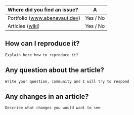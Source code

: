| Where did you find an issue?                                   | A |
|:---------------------------------------------------------------| :---: |
| Portfolio (www.abenevaut.dev)                                  | Yes / No |
| Articles ([wiki](https://github.com/abenevaut/abenevaut/wiki)) | Yes / No |

## How can I reproduce it?

`Explain here how to reproduce it?`

## Any question about the article?

`Write your question, community and I will try to respond`

## Any changes in an article?

`Describe what changes you would want to see`

